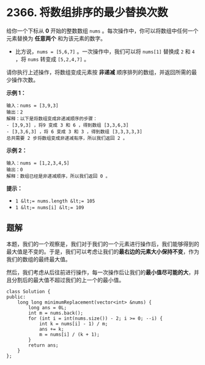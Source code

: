 # 2366. 将数组排序的最少替换次数
给你一个下标从 **0** 开始的整数数组 `nums` 。每次操作中，你可以将数组中任何一个元素替换为 **任意两个** 和为该元素的数字。
- 比方说，`nums = [5,6,7]` 。一次操作中，我们可以将 `nums[1]` 替换成 `2` 和 `4` ，将 `nums` 转变成 `[5,2,4,7]` 。

请你执行上述操作，将数组变成元素按 **非递减** 顺序排列的数组，并返回所需的最少操作次数。

 

**示例 1：**

```
输入：nums = [3,9,3]
输出：2
解释：以下是将数组变成非递减顺序的步骤：
- [3,9,3] ，将9 变成 3 和 6 ，得到数组 [3,3,6,3] 
- [3,3,6,3] ，将 6 变成 3 和 3 ，得到数组 [3,3,3,3,3] 
总共需要 2 步将数组变成非递减有序，所以我们返回 2 。
```

**示例 2：**

```
输入：nums = [1,2,3,4,5]
输出：0
解释：数组已经是非递减顺序，所以我们返回 0 。
```

 

**提示：**
- `1 &lt;= nums.length &lt;= 105`
- `1 &lt;= nums[i] &lt;= 109`

## 题解
本题，我们的一个观察是，我们对于我们的一个元素进行操作后，我们能够得到的最大值是不变的。于是，我们可以考虑让我们的**最右边的元素大小保持不变**，作为我们的数组的最终最大值。

然后，我们考虑从后往前进行操作，每一次操作后让我们的**最小值尽可能的大**，并且分割后的最大值不超过我们的上一个的最小值。
```
class Solution {
public:
    long long minimumReplacement(vector<int> &nums) {
        long ans = 0L;
        int m = nums.back();
        for (int i = int(nums.size()) - 2; i >= 0; --i) {
            int k = nums[i] - 1) / m;
            ans += k;
            m = nums[i] / (k + 1);
        }
        return ans;
    }
};
```